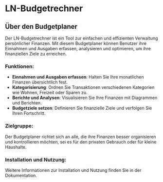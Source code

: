 # LN-Budgetrechner

## Über den Budgetplaner

Der LN-Budgetrechner ist ein Tool zur einfachen und effizienten Verwaltung persönlicher Finanzen. Mit diesem Budgetplaner können Benutzer ihre Einnahmen und Ausgaben erfassen, analysieren und optimieren, um ihre finanziellen Ziele zu erreichen.

### Funktionen:
- **Einnahmen und Ausgaben erfassen**: Halten Sie Ihre monatlichen Finanzen übersichtlich fest.
- **Kategorisierung**: Ordnen Sie Transaktionen verschiedenen Kategorien wie Wohnen, Freizeit oder Sparen zu.
- **Berichte und Analysen**: Visualisieren Sie Ihre Finanzen mit Diagrammen und Berichten.
- **Budgetziele setzen**: Definieren Sie finanzielle Ziele und verfolgen Sie Ihren Fortschritt.

### Zielgruppe:
Der Budgetplaner richtet sich an alle, die ihre Finanzen besser organisieren und kontrollieren möchten, sei es für den privaten Gebrauch oder für kleine Haushalte.

### Installation und Nutzung:
Weitere Informationen zur Installation und Nutzung finden Sie in der Dokumentation.